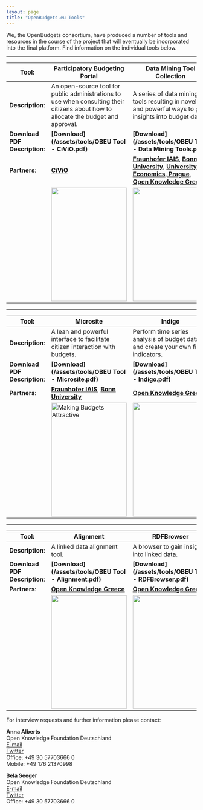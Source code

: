 ```yaml
---
layout: page
title: "OpenBudgets.eu Tools"
---
```




We, the OpenBudgets consortium, have produced a number of tools and resources in the course of the project that will eventually be incorporated into the final platform. Find information on the individual tools below. 


---


| **Tool**: |  Participatory Budgeting Portal   | Data Mining Tool Collection  | LinkedPipes ETL  | Cooking Budgets  | 
|----|---------|----------|-----------|----------------------------------|
| **Description**: |  An open-source tool for public administrations to use when consulting their citizens about how to allocate the budget and approval. | A series of data mining tools resulting in novel and powerful ways to gain insights into budget data.  |   A tool for handling and publishing web data primarily in RDF according to the Linked Open Data principles. | A collection of worst-practices by public officials to enrich themselves or otherwise mismanage public funds.      |  
| **Download PDF Description**: |       **[Download](/assets/tools/OBEU Tool - CiViO.pdf)**    | **[Download](/assets/tools/OBEU Tool - Data Mining Tools.pdf)**    | **[Download](/assets/tools/OBEU Tool - LinkedPipes ETL.pdf)** | **[Download](/assets/tools/OBEU Tool - Cooking Budgets.pdf)** |
| **Partners**: | **[CiViO](/about/partners/civio/)**  | **[Fraunhofer IAIS](/about/partners/fraunhofer/)**, **[Bonn University](/about/partners/unibonn/)**, **[University of Economics, Prague](/about/partners/vse/)**, **[Open Knowledge Greece](/about/partners/okgr/)**  | **[University of Economics, Prague](/about/partners/vse/)**   |  **[J++](/about/partners/j++/)** |  
|  |       <img src="{{site.baseurl}}/assets/tools/OBEU Tool - CiViO.png" width="200" height="300">   | <img src="{{site.baseurl}}/assets/tools/OBEU Tool - Data Mining Tools.png" width="200" height="300">  | <img src="{{site.baseurl}}/assets/tools/OBEU Tool - LinkedPipes ETL.png" width="200" height="300"> | <img src="{{site.baseurl}}/assets/tools/OBEU Tool - Cooking Budgets.png" width="200" height="300"> |

---

| **Tool**: |  Microsite   | Indigo  |  OpenSpending |  KPI  | 
|----|---------|----------|-----------|----------------------------------|
| **Description**: |  A lean and powerful interface to facilitate citizen interaction with budgets. | Perform time series analysis of budget data, and create your own fiscal indicators.  | A platform that offers a set of components for working with fiscal data. | Indicators to measure the performance of public administrations. |  
| **Download PDF Description**: |       **[Download](/assets/tools/OBEU Tool - Microsite.pdf)**    | **[Download](/assets/tools/OBEU Tool - Indigo.pdf)**    | **[Download](/assets/tools/OBEU Tool - OpenSpending.pdf)** | **[Download](/assets/tools/OBEU Tool - KPI.pdf)** |
| **Partners**: | **[Fraunhofer IAIS](/about/partners/fraunhofer/)**, **[Bonn University](/about/partners/unibonn/)**  | **[Open Knowledge Greece](/about/partners/okgr/)**  |  **[Open Knowledge International](/about/partners/oki/)**  |  **[Open Knowledge Greece](/about/partners/okgr/)**  |  
|  |       <img src="{{site.baseurl}}/assets/tools/OBEU Tool - Microsite.png" alt="Making Budgets Attractive" width="200" height="300">   | <img src="{{site.baseurl}}/assets/tools/OBEU Tool - Indigo.png" width="200" height="300">  | <img src="{{site.baseurl}}/assets/tools/OBEU Tool - OpenSpending.png" width="200" height="300"> | <img src="{{site.baseurl}}/assets/tools/OBEU Tool - KPI.png" width="200" height="300">  |

---

| **Tool**: |  Alignment   | RDFBrowser  |   |    | 
|----|---------|----------|-----------|----------------------------------|
| **Description**: |  A linked data alignment tool. | A browser to gain insights into linked data.  |  |  |  
| **Download PDF Description**: |       **[Download](/assets/tools/OBEU Tool - Alignment.pdf)**    | **[Download](/assets/tools/OBEU Tool - RDFBrowser.pdf)**    |  |  |
| **Partners**: | **[Open Knowledge Greece](/about/partners/okgr/)**   | **[Open Knowledge Greece](/about/partners/okgr/)**  |    |   |  
|  |       <img src="{{site.baseurl}}/assets/tools/OBEU Tool - Alignment.png" width="200" height="300">   | <img src="{{site.baseurl}}/assets/tools/OBEU Tool - RDFBRowser.png" width="200" height="300">  |  |  |


<p>For interview requests and further information please contact:</p>

<p><b>Anna Alberts</b> <br>
Open Knowledge Foundation Deutschland <br>
<a href="mailto:anna.alberts@okfn.de">E-mail</a> <br>
<a href="https://twitter.com/Anna_Alberts">Twitter</a><br>
Office: +49 30 57703666 0 <br>
Mobile: +49 176 21370998</p>

<p><b>Bela Seeger</b> <br>
Open Knowledge Foundation Deutschland <br>
<a href="mailto:bela.seeger@okfn.de">E-mail</a> <br>
<a href="https://twitter.com/bela_okf">Twitter</a><br>
Office: +49 30 57703666 0</p>

